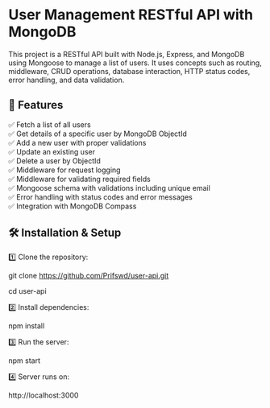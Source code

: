 # User Management RESTful API with MongoDB

This project is a RESTful API built with Node.js, Express, and MongoDB using Mongoose to manage a list of users. It uses concepts such as routing, middleware, CRUD operations, database interaction, HTTP status codes, error handling, and data validation.



## 📌 Features

✅ Fetch a list of all users  
✅ Get details of a specific user by MongoDB ObjectId  
✅ Add a new user with proper validations  
✅ Update an existing user  
✅ Delete a user by ObjectId  
✅ Middleware for request logging  
✅ Middleware for validating required fields  
✅ Mongoose schema with validations including unique email  
✅ Error handling with status codes and error messages  
✅ Integration with MongoDB Compass



## 🛠️ Installation & Setup

1️⃣ Clone the repository:

git clone https://github.com/Prifswd/user-api.git

cd user-api

2️⃣ Install dependencies:

npm install

3️⃣ Run the server:

npm start

4️⃣ Server runs on:

http://localhost:3000



